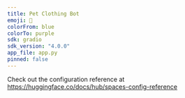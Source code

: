 ```yaml
---
title: Pet Clothing Bot
emoji: 🐶
colorFrom: blue
colorTo: purple
sdk: gradio
sdk_version: "4.0.0"
app_file: app.py
pinned: false
---
```


Check out the configuration reference at https://huggingface.co/docs/hub/spaces-config-reference